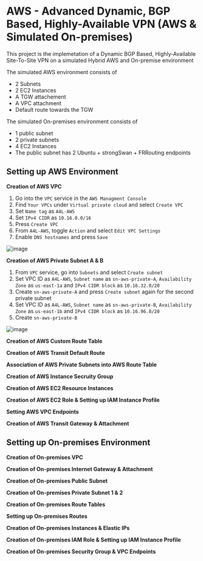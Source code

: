 # AWS - Advanced Dynamic, BGP Based, Highly-Available VPN (AWS & Simulated On-premises)

This project is the implemetation of a Dynamic BGP Based, Highly-Available Site-To-Site VPN on a simulated Hybrid AWS and On-premise environment

The simulated AWS environment consists of

- 2 Subnets
- 2 EC2 Instances
- A TGW attachement
- A VPC attachment
- Default route towards the TGW

The simulated On-premises environment consists of

- 1 public subnet
- 2 private subnets
- 4 EC2 Instances
- The public subnet has 2 Ubuntu + strongSwan + FRRouting endpoints

## Setting up AWS Environment

**Creation of AWS VPC**

1. Go into the `VPC` service in the `AWS Managment Console`
2. Find `Your VPCs` under `Virtual private cloud` and select `Create VPC`
3. Set `Name tag` as `A4L-AWS`
4. Set `IPv4 CIDR` as `10.16.0.0/16`
5. Press `Create VPC`
6. From `A4L-AWS`, toggle `Action` and select `Edit VPC Settings`
7. Enable `DNS hostnames` and press `Save`

![image](https://user-images.githubusercontent.com/123274310/213908713-77b980e4-c3f8-4cd8-872b-daa01bdef4d9.png)

**Creation of AWS Private Subnet A & B**

1. From `VPC` service, go into `Subnets` and select `Create subnet`
2. Set VPC ID as `A4L-AWS`, `Subnet name` as `sn-aws-private-A`, `Availability Zone` as `us-east-1a` and `IPv4 CIDR block` as `10.16.32.0/20`
3. Create `sn-aws-private-A` and press `Create subnet` again for the second private subnet
4. Set VPC ID as `A4L-AWS`, `Subnet name` as `sn-aws-private-B`, `Availability Zone` as `us-east-1b` and `IPv4 CIDR block` as `10.16.96.0/20`
5. Create `sn-aws-private-B`

![image](https://user-images.githubusercontent.com/123274310/213909174-2eb87980-deb0-4c9f-b20a-3de35c2cb9a0.png)

**Creation of AWS Custom Route Table**



**Creation of AWS Transit Default Route**

**Association of AWS Private Subnets into AWS Route Table**

**Creation of AWS Instance Secruity Group**

**Creation of AWS EC2 Resource Instances**

**Creation of AWS EC2 Role & Setting up IAM Instance Profile**

**Setting AWS VPC Endpoints**

**Creation of AWS Transit Gateway & Attachment**

## Setting up On-premises Environment

**Creation of On-premises VPC**

**Creation of On-premises Internet Gateway & Attachment**

**Creation of On-premises Public Subnet**

**Creation of On-premises Private Subnet 1 & 2**

**Creation of On-premises Route Tables**

**Setting up On-premises Routes**

**Creation of On-premises Instances & Elastic IPs**

**Creation of On-premises IAM Role & Setting up IAM Instance Profile**

**Creation of On-premises Security Group & VPC Endpoints**
